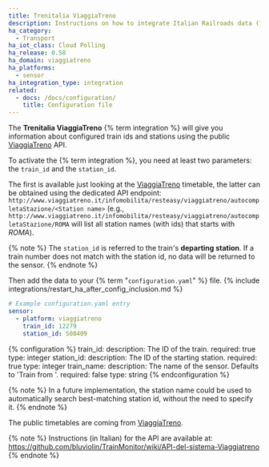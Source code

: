 ```yaml
---
title: Trenitalia ViaggiaTreno
description: Instructions on how to integrate Italian Railroads data (from ViaggiaTreno API) into Home Assistant.
ha_category:
  - Transport
ha_iot_class: Cloud Polling
ha_release: 0.58
ha_domain: viaggiatreno
ha_platforms:
  - sensor
ha_integration_type: integration
related:
  - docs: /docs/configuration/
    title: Configuration file
---
```


The **Trenitalia ViaggiaTreno** {% term integration %} will give you information about configured train ids and stations using the public [ViaggiaTreno](http://viaggiatreno.it) API.

To activate the {% term integration %}, you need at least two parameters: the `train_id` and the `station_id`.

The first is available just looking at the [ViaggiaTreno](http://viaggiatreno.it/) timetable, the latter can be obtained using the dedicated API endpoint:
`http://www.viaggiatreno.it/infomobilita/resteasy/viaggiatreno/autocompletaStazione/<Station name>`
(e.g., `http://www.viaggiatreno.it/infomobilita/resteasy/viaggiatreno/autocompletaStazione/ROMA` will list all station names (with ids) that starts with *ROMA*).

{% note %}
The `station_id` is referred to the train's **departing station**. If a train number does not match with the station id, no data will be returned to the sensor.
{% endnote %}

Then add the data to your {% term "`configuration.yaml`" %} file.
{% include integrations/restart_ha_after_config_inclusion.md %}

```yaml
# Example configuration.yaml entry
sensor:
  - platform: viaggiatreno
    train_id: 12279
    station_id: S08409
```

{% configuration %}
train_id:
  description: The ID of the train.
  required: true
  type: integer
station_id:
  description: The ID of the starting station.
  required: true
  type: integer
train_name:
  description: The name of the sensor. Defaults to 'Train <train id> from <station id>'.
  required: false
  type: string
{% endconfiguration %}

{% note %}
In a future implementation, the station name could be used to automatically search best-matching station id, without the need to specify it.
{% endnote %}

The public timetables are coming from [ViaggiaTreno](http://viaggiatreno.it).

{% note %}
Instructions (in Italian) for the API are available at:
https://github.com/bluviolin/TrainMonitor/wiki/API-del-sistema-Viaggiatreno
{% endnote %}
